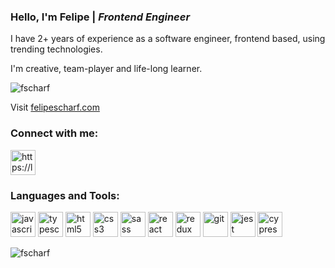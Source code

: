 ### Hello, I'm Felipe | ***Frontend Engineer***
<p>I have 2+ years of experience as a software engineer, frontend based, using trending technologies.</p>
<p>I'm creative, team-player and life-long learner.</p>

<img src="https://komarev.com/ghpvc/?username=fscharf&label=Profile%20views&color=0e75b6&style=flat" alt="fscharf" /> 

Visit [felipescharf.com](https://felipescharf.com)

### Connect with me:

<a href="https://linkedin.com/in/felipe-scharf" target="blank">
    <img align="center" src="https://www.svgrepo.com/show/349436/linkedin.svg" alt="https://linkedin.com/in/felipe-scharf" height="40" width="40" />
</a>

### Languages and Tools:
<p>   
    <img src="https://www.svgrepo.com/show/349419/javascript.svg" alt="javascript" width="40" height="40" title="javascript" /> 
    <img src="https://www.svgrepo.com/show/349540/typescript.svg" alt="typescript" width="40" height="40" title="typescript" /> 
    <img src="https://www.svgrepo.com/show/349402/html5.svg" alt="html5" width="40" height="40" title="html5" /> 
    <img src="https://www.svgrepo.com/show/349330/css3.svg" alt="css3" width="40" height="40" title="css3" /> 
    <img src="https://www.svgrepo.com/show/349502/sass.svg" alt="sass" width="40" height="40" title="sass" /> 
    <img src="https://www.svgrepo.com/show/349488/react.svg" alt="react" width="40" height="40" title="react" /> 
    <img src="https://www.svgrepo.com/show/452093/redux.svg" alt="redux" width="40" height="40" title="redux" /> 
    <img src="https://www.svgrepo.com/show/349374/git.svg" alt="git" width="40" height="40" title="git" /> 
    <img src="https://www.svgrepo.com/show/373701/jest-snapshot.svg" alt="jest" width="40" height="40" title="jest" /> 
    <img src="https://www.svgrepo.com/show/353630/cypress.svg" alt="cypress" width="40" height="40" title="cypress" /> 
</p>

<img align="center" src="https://github-readme-stats.vercel.app/api/top-langs?username=fscharf&show_icons=true&locale=en&layout=compact" alt="fscharf" />
